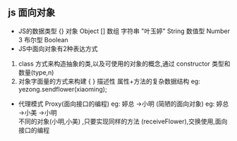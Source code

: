 ## js 面向对象
- JS的数据类型
{} 对象 Object
[] 数组 
字符串 "叶玉婷" String
数值型 Number 3
布尔型 Boolean
- JS中面向对象有2种表达方式
 1. class 方式来构造抽象的类,以及可使用的对象的概念,通过 constructor 类型和数量(type,n)
 2. 对象字面量的方式来构建 { } 描述性 属性+方法的复杂数据结构
 eg: yezong.sendflower(xiaoming);
- 代理模式 Proxy(面向接口的编程)
eg: 婷总 ->小明 (简陋的面向对象)
eg: 婷总 ->小美 ->小明  
不同的对象(小明,小美) ,只要实现同样的方法
(receiveFlower),交换使用,面向接口的编程


